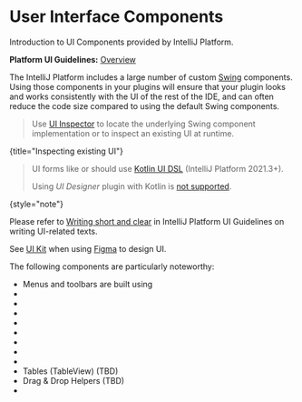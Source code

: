 <!-- Copyright 2000-2023 JetBrains s.r.o. and contributors. Use of this source code is governed by the Apache 2.0 license. -->

# User Interface Components

<link-summary>Introduction to UI Components provided by IntelliJ Platform.</link-summary>

<tldr>

**Platform UI Guidelines:** [Overview](https://jetbrains.design/intellij/)

</tldr>

The IntelliJ Platform includes a large number of custom [Swing](https://en.wikipedia.org/wiki/Swing_(Java)) components.
Using those components in your plugins will ensure that your plugin looks and works consistently with the UI of the rest of the IDE, and can often reduce the code size compared to using the default Swing components.

<snippet id="inspectingExistingUI">

> Use [UI Inspector](internal_ui_inspector.md) to locate the underlying Swing component implementation or to inspect an existing UI at runtime.
>
{title="Inspecting existing UI"}

</snippet>

> UI forms like [](dialog_wrapper.md) or [](settings.md) should use [Kotlin UI DSL](kotlin_ui_dsl_version_2.md) (IntelliJ Platform 2021.3+).
>
> Using _UI Designer_ plugin with Kotlin is [not supported](https://youtrack.jetbrains.com/issue/KTIJ-791).
>
{style="note"}

Please refer to [Writing short and clear](https://jetbrains.design/intellij/text/writing_short/) in IntelliJ Platform UI Guidelines on writing UI-related texts.

See [UI Kit](https://jetbrains.design/intellij/resources/UI_kit/) when using [Figma](https://www.figma.com) to design UI.

The following components are particularly noteworthy:

* Menus and toolbars are built using [](basic_action_system.md)
* [](tool_windows.md)
* [](dialog_wrapper.md)
* [](popups.md)
* [](notifications.md)
* [](file_and_class_choosers.md)
* [](editor_components.md)
* [](lists_and_trees.md)
* [](status_bar_widgets.md)
* Tables (TableView) (TBD)
* Drag & Drop Helpers (TBD)
* [](misc_swing_components.md)

<include from="snippets.md" element-id="missingContent"/>
